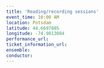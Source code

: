```yaml
---
title: 'Reading/recording sessions'
event_time: 10:00 AM
location: Potsdam
latitude: 44.6697805
longitude: -74.9813084
performance_url:
ticket_information_url:
ensemble:
conductor:
---
```

